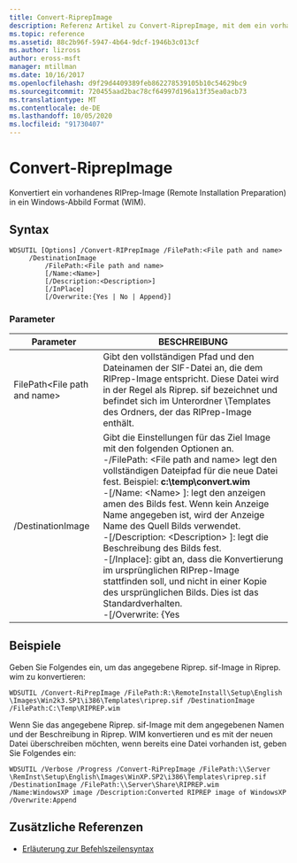 ```yaml
---
title: Convert-RiprepImage
description: Referenz Artikel zu Convert-RiprepImage, mit dem ein vorhandenes RIPrep-Image (Remote Installation Vorbereitungs Image) in das Windows-Abbild Format (WIM) konvertiert wird.
ms.topic: reference
ms.assetid: 88c2b96f-5947-4b64-9dcf-1946b3c013cf
ms.author: lizross
author: eross-msft
manager: mtillman
ms.date: 10/16/2017
ms.openlocfilehash: d9f29d4409389feb862278539105b10c54629bc9
ms.sourcegitcommit: 720455aad2bac78cf64997d196a13f35ea0acb73
ms.translationtype: MT
ms.contentlocale: de-DE
ms.lasthandoff: 10/05/2020
ms.locfileid: "91730407"
---
```

# <a name="convert-riprepimage"></a>Convert-RiprepImage

Konvertiert ein vorhandenes RIPrep-Image (Remote Installation Preparation) in ein Windows-Abbild Format (WIM).

## <a name="syntax"></a>Syntax

```
WDSUTIL [Options] /Convert-RIPrepImage /FilePath:<File path and name>
     /DestinationImage
         /FilePath:<File path and name>
         [/Name:<Name>]
         [/Description:<Description>]
         [/InPlace]
         [/Overwrite:{Yes | No | Append}]
```

### <a name="parameters"></a>Parameter

|            Parameter            |                                                                                                                                                                                                                                                                                                               BESCHREIBUNG                                                                                                                                                                                                                                                                                                                |
|---------------------------------|------------------------------------------------------------------------------------------------------------------------------------------------------------------------------------------------------------------------------------------------------------------------------------------------------------------------------------------------------------------------------------------------------------------------------------------------------------------------------------------------------------------------------------------------------------------------------------------------------------------------------------------|
| FilePath\<File path and name> |                                                                                                                                                                                                       Gibt den vollständigen Pfad und den Dateinamen der SIF-Datei an, die dem RIPrep-Image entspricht. Diese Datei wird in der Regel als Riprep. sif bezeichnet und befindet sich im Unterordner \Templates des Ordners, der das RIPrep-Image enthält.                                                                                                                                                                                                       |
|        /DestinationImage        | Gibt die Einstellungen für das Ziel Image mit den folgenden Optionen an.</br>-/FilePath: \<File path and name> legt den vollständigen Dateipfad für die neue Datei fest. Beispiel: **c:\temp\convert.wim**</br>-[/Name: \<Name> ]: legt den anzeigen amen des Bilds fest. Wenn kein Anzeige Name angegeben ist, wird der Anzeige Name des Quell Bilds verwendet.</br>-[/Description: \<Description> ]: legt die Beschreibung des Bilds fest.</br>-[/Inplace]: gibt an, dass die Konvertierung im ursprünglichen RIPrep-Image stattfinden soll, und nicht in einer Kopie des ursprünglichen Bilds. Dies ist das Standardverhalten.</br>-[/Overwrite: {Yes |

## <a name="examples"></a>Beispiele

Geben Sie Folgendes ein, um das angegebene Riprep. sif-Image in Riprep. wim zu konvertieren:
```
WDSUTIL /Convert-RiPrepImage /FilePath:R:\RemoteInstall\Setup\English
\Images\Win2k3.SP1\i386\Templates\riprep.sif /DestinationImage
/FilePath:C:\Temp\RIPREP.wim
```
Wenn Sie das angegebene Riprep. sif-Image mit dem angegebenen Namen und der Beschreibung in Riprep. WIM konvertieren und es mit der neuen Datei überschreiben möchten, wenn bereits eine Datei vorhanden ist, geben Sie Folgendes ein:
```
WDSUTIL /Verbose /Progress /Convert-RiPrepImage /FilePath:\\Server
\RemInst\Setup\English\Images\WinXP.SP2\i386\Templates\riprep.sif
/DestinationImage /FilePath:\\Server\Share\RIPREP.wim
/Name:WindowsXP image /Description:Converted RIPREP image of WindowsXP
/Overwrite:Append
```

## <a name="additional-references"></a>Zusätzliche Referenzen

- [Erläuterung zur Befehlszeilensyntax](command-line-syntax-key.md)